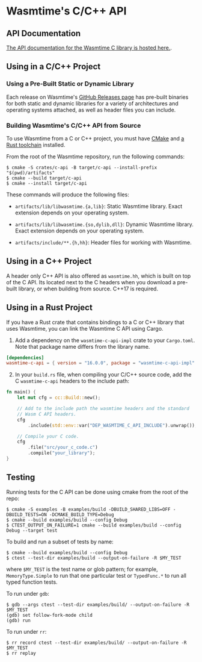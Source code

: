 # Wasmtime's C/C++ API

## API Documentation

[The API documentation for the Wasmtime C library is hosted
here.](https://bytecodealliance.github.io/wasmtime/c-api/).

## Using in a C/C++ Project

### Using a Pre-Built Static or Dynamic Library

Each release on Wasmtime's [GitHub Releases
page](https://github.com/bytecodealliance/wasmtime/releases) has pre-built
binaries for both static and dynamic libraries for a variety of architectures
and operating systems attached, as well as header files you can include.

### Building Wasmtime's C/C++ API from Source

To use Wasmtime from a C or C++ project, you must have
[CMake](https://cmake.org/) and [a Rust
toolchain](https://www.rust-lang.org/tools/install) installed.

From the root of the Wasmtime repository, run the following commands:

```shell-session
$ cmake -S crates/c-api -B target/c-api --install-prefix "$(pwd)/artifacts"
$ cmake --build target/c-api
$ cmake --install target/c-api
```

These commands will produce the following files:

* `artifacts/lib/libwasmtime.{a,lib}`: Static Wasmtime library. Exact extension
  depends on your operating system.

* `artifacts/lib/libwasmtime.{so,dylib,dll}`: Dynamic Wasmtime library. Exact
  extension depends on your operating system.

* `artifacts/include/**.{h,hh}`: Header files for working with Wasmtime.

## Using in a C++ Project

A header only C++ API is also offered as `wasmtime.hh`, which is built on top
of the C API. Its located next to the C headers when you download a pre-built
library, or when building from source. C++17 is required.

## Using in a Rust Project

If you have a Rust crate that contains bindings to a C or C++ library that uses Wasmtime, you can link the Wasmtime C API using Cargo.

1. Add a dependency on the `wasmtime-c-api-impl` crate to your `Cargo.toml`. Note that package name differs from the library name.

```toml
[dependencies]
wasmtime-c-api = { version = "16.0.0", package = "wasmtime-c-api-impl" }
```

2. In your `build.rs` file, when compiling your C/C++ source code, add the C `wasmtime-c-api` headers to the include path:

```rust
fn main() {
    let mut cfg = cc::Build::new();

    // Add to the include path the wasmtime headers and the standard
    // Wasm C API headers.
    cfg
        .include(std::env::var("DEP_WASMTIME_C_API_INCLUDE").unwrap());

    // Compile your C code.
    cfg
        .file("src/your_c_code.c")
        .compile("your_library");
}
```

## Testing

Running tests for the C API can be done using cmake from the root of the repo:

```shell-session
$ cmake -S examples -B examples/build -DBUILD_SHARED_LIBS=OFF -DBUILD_TESTS=ON -DCMAKE_BUILD_TYPE=Debug
$ cmake --build examples/build --config Debug
$ CTEST_OUTPUT_ON_FAILURE=1 cmake --build examples/build --config Debug --target test
```

To build and run a subset of tests by name:

```shell-session
$ cmake --build examples/build --config Debug
$ ctest --test-dir examples/build --output-on-failure -R $MY_TEST
```

where `$MY_TEST` is the test name or glob pattern; for example,
`MemoryType.Simple` to run that one particular test or `TypedFunc.*` to run all
typed function tests.

To run under `gdb`:

```shell-session
$ gdb --args ctest --test-dir examples/build/ --output-on-failure -R $MY_TEST
(gdb) set follow-fork-mode child
(gdb) run
```

To run under `rr`:

```
$ rr record ctest --test-dir examples/build/ --output-on-failure -R $MY_TEST
$ rr replay
```
